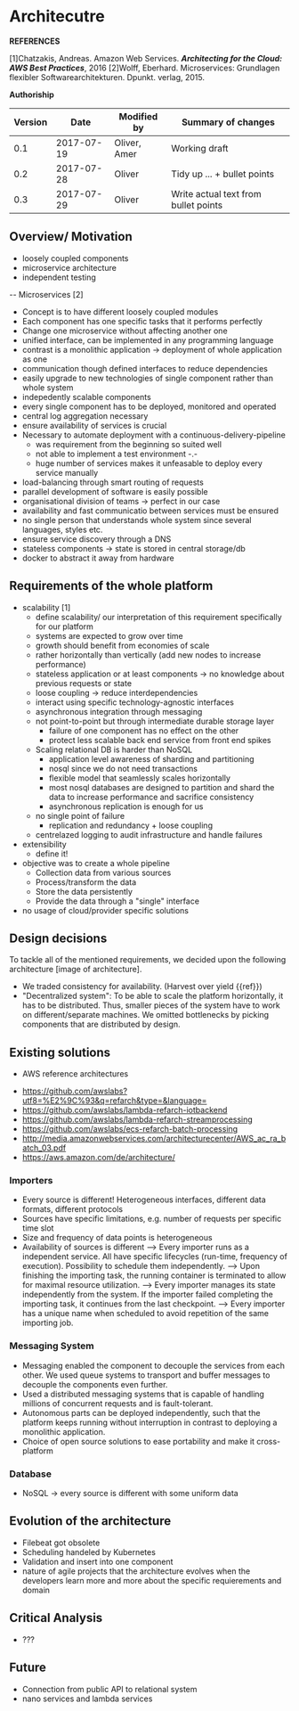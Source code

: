 # Architecutre

**REFERENCES**

[1]Chatzakis, Andreas. Amazon Web Services. ___Architecting for the Cloud: AWS Best Practices___, 2016
[2]Wolff, Eberhard. Microservices: Grundlagen flexibler Softwarearchitekturen. Dpunkt. verlag, 2015.

**Authoriship**

|Version|Date|Modified by|Summary of changes|
|-------|----|-----------|------------------|
|  0.1  | 2017-07-19 | Oliver, Amer | Working draft |
|  0.2  | 2017-07-28 | Oliver | Tidy up ... + bullet points |
|  0.3  | 2017-07-29 | Oliver | Write actual text from bullet points |

## Overview/ Motivation



* loosely coupled components
* microservice architecture
* independent testing

-- Microservices [2]
* Concept is to have different loosely coupled modules
* Each component has one specific tasks that it performs perfectly
* Change one microservice without affecting another one
* unified interface, can be implemented in any programming language
* contrast is a monolithic application -> deployment of whole application as one
* communication though defined interfaces to reduce dependencies
* easily upgrade to new technologies of single component rather than whole system
* indepedently scalable components
* every single component has to be deployed, monitored and operated
* central log aggregation necessary
* ensure availability of services is crucial
* Necessary to automate deployment with a continuous-delivery-pipeline
  * was requirement from the beginning so suited well
  * not able to implement a test environment -.-
  * huge number of services makes it unfeasable to deploy every service manually
* load-balancing through smart routing of requests
* parallel development of software is easily possible
* organisational division of teams -> perfect in our case
* availability and fast communicatio between services must be ensured
* no single person that understands whole system since several languages, styles etc.
* ensure service discovery through a DNS
* stateless components -> state is stored in central storage/db
* docker to abstract it away from hardware


## Requirements of the whole platform

- scalability [1]
  - define scalability/ our interpretation of this requirement specifically for our platform
  - systems are expected to grow over time
  - growth should benefit from economies of scale
  - rather horizontally than vertically (add new nodes to increase performance)
  - stateless application or at least components -> no knowledge about previous requests or state
  - loose coupling -> reduce interdependencies
  - interact using specific technology-agnostic interfaces
  - asynchronous integration through messaging
  - not point-to-point but through intermediate durable storage layer
    - failure of one component has no effect on the other
    - protect less scalable back end service from front end spikes
  - Scaling relational DB is harder than NoSQL
    - application level awareness of sharding and partitioning
    - nosql since we do not need transactions
    - flexible model that seamlessly scales horizontally
    - most nosql databases are designed to partition and shard the data to increase performance and sacrifice consistency
    - asynchronous replication is enough for us
  - no single point of failure
    - replication and redundancy + loose coupling
  - centrelazed logging to audit infrastructure and handle failures
- extensibility
  - define it!
- objective was to create a whole pipeline
  - Collection data from various sources
  - Process/transform the data
  - Store the data persistently
  - Provide the data through a "single" interface
- no usage of cloud/provider specific solutions

## Design decisions

To tackle all of the mentioned requirements, we decided upon the following architecture [image of architecture].
- We traded consistency for availability. (Harvest over yield {{ref}})
- "Decentralized system": To be able to scale the platform horizontally, it has to be distributed. Thus, smaller pieces of the system have to work on different/separate machines. We omitted bottlenecks by picking components that are distributed by design.

## Existing solutions

- AWS reference architectures
* https://github.com/awslabs?utf8=%E2%9C%93&q=refarch&type=&language=
* https://github.com/awslabs/lambda-refarch-iotbackend
* https://github.com/awslabs/lambda-refarch-streamprocessing
* https://github.com/awslabs/ecs-refarch-batch-processing
* http://media.amazonwebservices.com/architecturecenter/AWS_ac_ra_batch_03.pdf
* https://aws.amazon.com/de/architecture/


### Importers
- Every source is different! Heterogeneous interfaces, different data formats, different protocols
- Sources have specific limitations, e.g. number of requests per specific time slot
- Size and frequency of data points is heterogeneous
- Availability of sources is different
--> Every importer runs as a independent service. All have specific lifecycles (run-time, frequency of execution). Possibility to schedule them independently.
--> Upon finishing the importing task, the running container is terminated to allow for maximal resource utilization.
--> Every importer manages its state independently from the system. If the importer failed completing the importing task, it continues from the last checkpoint.
--> Every importer has a unique name when scheduled to avoid repetition of the same importing job.

### Messaging System

- Messaging enabled the component to decouple the services from each other. We used queue systems to transport and buffer messages to decouple the components even further.
- Used a distributed messaging systems that is capable of handling millions of concurrent requests and is fault-tolerant.
- Autonomous parts can be deployed independently, such that the platform keeps running without interruption in contrast to deploying a monolithic application.
- Choice of open source solutions to ease portability and make it cross-platform

### Database

- NoSQL -> every source is different with some uniform data

## Evolution of the architecture

- Filebeat got obsolete
- Scheduling handeled by Kubernetes
- Validation and insert into one component
- nature of agile projects that the architecture evolves when the developers learn more and more about the specific requierements and domain

## Critical Analysis

- ???

## Future

- Connection from public API to relational system
- nano services and lambda services
